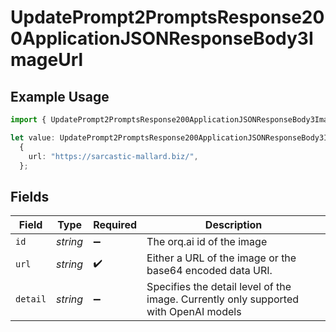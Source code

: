 # UpdatePrompt2PromptsResponse200ApplicationJSONResponseBody3ImageUrl

## Example Usage

```typescript
import { UpdatePrompt2PromptsResponse200ApplicationJSONResponseBody3ImageUrl } from "orq-poc-typescript-multi-env-version/models/operations";

let value: UpdatePrompt2PromptsResponse200ApplicationJSONResponseBody3ImageUrl =
  {
    url: "https://sarcastic-mallard.biz/",
  };
```

## Fields

| Field                                                                                | Type                                                                                 | Required                                                                             | Description                                                                          |
| ------------------------------------------------------------------------------------ | ------------------------------------------------------------------------------------ | ------------------------------------------------------------------------------------ | ------------------------------------------------------------------------------------ |
| `id`                                                                                 | *string*                                                                             | :heavy_minus_sign:                                                                   | The orq.ai id of the image                                                           |
| `url`                                                                                | *string*                                                                             | :heavy_check_mark:                                                                   | Either a URL of the image or the base64 encoded data URI.                            |
| `detail`                                                                             | *string*                                                                             | :heavy_minus_sign:                                                                   | Specifies the detail level of the image. Currently only supported with OpenAI models |
